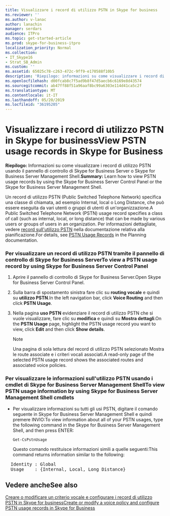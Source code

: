 ```yaml
---
title: Visualizzare i record di utilizzo PSTN in Skype for business
ms.reviewer: ''
ms.author: v-lanac
author: lanachin
manager: serdars
audience: ITPro
ms.topic: get-started-article
ms.prod: skype-for-business-itpro
localization_priority: Normal
ms.collection:
- IT_Skype16
- Strat_SB_Admin
ms.custom: ''
ms.assetid: 65025c78-c263-472c-9ff9-e170588f10b5
description: 'Riepilogo: informazioni su come visualizzare i record di utilizzo PSTN usando il pannello di controllo di Skype for Business Server o Skype for Business Server Management Shell.'
ms.openlocfilehash: d00fcab8c7f5ad9b8f47d5aecb6c6169e8d43574
ms.sourcegitcommit: ab47ff88f51a96aaf8bc99a6303e114d41ca5c2f
ms.translationtype: MT
ms.contentlocale: it-IT
ms.lasthandoff: 05/20/2019
ms.locfileid: "36195205"
---
```

# <a name="view-pstn-usage-records-in-skype-for-business"></a><span data-ttu-id="ffb1f-103">Visualizzare i record di utilizzo PSTN in Skype for business</span><span class="sxs-lookup"><span data-stu-id="ffb1f-103">View PSTN usage records in Skype for Business</span></span>

<span data-ttu-id="ffb1f-104">**Riepilogo:** Informazioni su come visualizzare i record di utilizzo PSTN usando il pannello di controllo di Skype for Business Server o Skype for Business Server Management Shell.</span><span class="sxs-lookup"><span data-stu-id="ffb1f-104">**Summary:** Learn how to view PSTN usage records by using the Skype for Business Server Control Panel or the Skype for Business Server Management Shell.</span></span>

<span data-ttu-id="ffb1f-105">Un record di utilizzo PSTN (Public Switched Telephone Network) specifica una classe di chiamata, ad esempio Internal, local o Long Distance, che può essere eseguita da vari utenti o gruppi di utenti di un'organizzazione.</span><span class="sxs-lookup"><span data-stu-id="ffb1f-105">A Public Switched Telephone Network (PSTN) usage record specifies a class of call (such as internal, local, or long distance) that can be made by various users or groups of users in an organization.</span></span> <span data-ttu-id="ffb1f-106">Per informazioni dettagliate, vedere [record sull'utilizzo PSTN](https://technet.microsoft.com/library/b5f624aa-abe8-455b-a8e3-c228be230463.aspx) nella documentazione relativa alla pianificazione.</span><span class="sxs-lookup"><span data-stu-id="ffb1f-106">For details, see [PSTN Usage Records](https://technet.microsoft.com/library/b5f624aa-abe8-455b-a8e3-c228be230463.aspx) in the Planning documentation.</span></span>

### <a name="to-view-a-pstn-usage-record-by-using-skype-for-business-server-control-panel"></a><span data-ttu-id="ffb1f-107">Per visualizzare un record di utilizzo PSTN tramite il pannello di controllo di Skype for Business Server</span><span class="sxs-lookup"><span data-stu-id="ffb1f-107">To view a PSTN usage record by using Skype for Business Server Control Panel</span></span>

1. <span data-ttu-id="ffb1f-108">Aprire il pannello di controllo di Skype for Business Server.</span><span class="sxs-lookup"><span data-stu-id="ffb1f-108">Open Skype for Business Server Control Panel.</span></span>

2. <span data-ttu-id="ffb1f-109">Sulla barra di spostamento sinistra fare clic su **routing vocale** e quindi su **utilizzo PSTN**.</span><span class="sxs-lookup"><span data-stu-id="ffb1f-109">In the left navigation bar, click **Voice Routing** and then click **PSTN Usage**.</span></span>

3. <span data-ttu-id="ffb1f-110">Nella pagina **uso PSTN** evidenziare il record di utilizzo PSTN che si vuole visualizzare, fare clic su **modifica** e quindi su **Mostra dettagli**.</span><span class="sxs-lookup"><span data-stu-id="ffb1f-110">On the **PSTN Usage** page, highlight the PSTN usage record you want to view, click **Edit** and then click **Show details**.</span></span>

    > [!NOTE]
    > <span data-ttu-id="ffb1f-111">Una pagina di sola lettura del record di utilizzo PSTN selezionato Mostra le route associate e i criteri vocali associati.</span><span class="sxs-lookup"><span data-stu-id="ffb1f-111">A read-only page of the selected PSTN usage record shows the associated routes and associated voice policies.</span></span>

### <a name="to-view-pstn-usage-information-by-using-skype-for-business-server-management-shell-cmdlets"></a><span data-ttu-id="ffb1f-112">Per visualizzare le informazioni sull'utilizzo PSTN usando i cmdlet di Skype for Business Server Management Shell</span><span class="sxs-lookup"><span data-stu-id="ffb1f-112">To view PSTN usage information by using Skype for Business Server Management Shell cmdlets</span></span>

- <span data-ttu-id="ffb1f-113">Per visualizzare informazioni su tutti gli usi PSTN, digitare il comando seguente in Skype for Business Server Management Shell e quindi premere INVIO:</span><span class="sxs-lookup"><span data-stu-id="ffb1f-113">To view information about all of your PSTN usages, type the following command in the Skype for Business Server Management Shell, and then press ENTER:</span></span>

  ```
  Get-CsPstnUsage
  ```

    <span data-ttu-id="ffb1f-114">Questo comando restituisce informazioni simili a quelle seguenti:</span><span class="sxs-lookup"><span data-stu-id="ffb1f-114">This command returns information similar to the following:</span></span>

<pre>
  Identity : Global
  Usage    : {Internal, Local, Long Distance}
</pre>

## <a name="see-also"></a><span data-ttu-id="ffb1f-115">Vedere anche</span><span class="sxs-lookup"><span data-stu-id="ffb1f-115">See also</span></span>

[<span data-ttu-id="ffb1f-116">Creare o modificare un criterio vocale e configurare i record di utilizzo PSTN in Skype for business</span><span class="sxs-lookup"><span data-stu-id="ffb1f-116">Create or modify a voice policy and configure PSTN usage records in Skype for Business</span></span>](voice-policy-and-pstn-usage-records.md)


